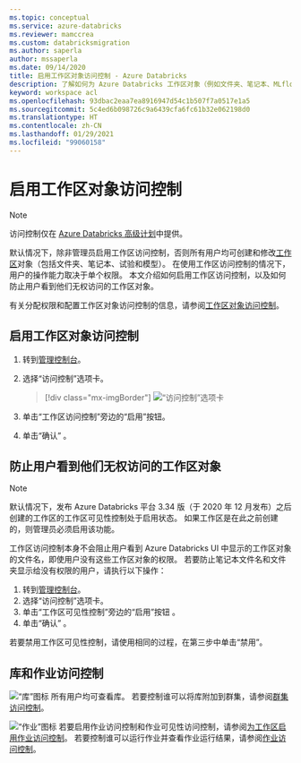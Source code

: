 ```yaml
---
ms.topic: conceptual
ms.service: azure-databricks
ms.reviewer: mamccrea
ms.custom: databricksmigration
ms.author: saperla
author: mssaperla
ms.date: 09/14/2020
title: 启用工作区对象访问控制 - Azure Databricks
description: 了解如何为 Azure Databricks 工作区对象（例如文件夹、笔记本、MLflow 试验和 MLflow 模型）启用和禁用访问控制功能。
keyword: workspace acl
ms.openlocfilehash: 93dbac2eaa7ea8916947d54c1b507f7a0517e1a5
ms.sourcegitcommit: 5c4ed6b098726c9a6439cfa6fc61b32e062198d0
ms.translationtype: HT
ms.contentlocale: zh-CN
ms.lasthandoff: 01/29/2021
ms.locfileid: "99060158"
---
```

# <a name="enable-workspace-object-access-control"></a><a id="enable-workspace-object-access-control"> </a><a id="workspace-acl"> </a>启用工作区对象访问控制

> [!NOTE]
>
> 访问控制仅在 [Azure Databricks 高级计划](https://databricks.com/product/azure-pricing)中提供。

默认情况下，除非管理员启用工作区访问控制，否则所有用户均可创建和修改[工作区](../../workspace/index.md)对象（包括文件夹、笔记本、试验和模型）。 在使用工作区访问控制的情况下，用户的操作能力取决于单个权限。 本文介绍如何启用工作区访问控制，以及如何防止用户看到他们无权访问的工作区对象。

有关分配权限和配置工作区对象访问控制的信息，请参阅[工作区对象访问控制](../../security/access-control/workspace-acl.md)。

## <a name="enable-workspace-object-access-control"></a><a id="enable-workspace-acl"> </a><a id="enable-workspace-object-access-control"> </a>启用工作区对象访问控制

1. 转到[管理控制台](../admin-console.md)。
2. 选择“访问控制”选项卡。

   > [!div class="mx-imgBorder"]
   > ![“访问控制”选项卡](../../_static/images/admin-settings/access-control-tab-azure.png)

3. 单击“工作区访问控制”旁边的“启用”按钮。
4. 单击“确认”  。

## <a name="prevent-users-from-seeing-workspace-objects-they-do-not-have-access-to"></a><a id="prevent-users-from-seeing-workspace-objects-they-do-not-have-access-to"> </a><a id="workspace-object-visibility"> </a>防止用户看到他们无权访问的工作区对象

> [!NOTE]
>
> 默认情况下，发布 Azure Databricks 平台 3.34 版（于 2020 年 12 月发布）之后创建的工作区的工作区可见性控制处于启用状态。 如果工作区是在此之前创建的，则管理员必须启用该功能。

工作区访问控制本身不会阻止用户看到 Azure Databricks UI 中显示的工作区对象的文件名，即使用户没有这些工作区对象的权限。 若要防止笔记本文件名和文件夹显示给没有权限的用户，请执行以下操作：

1. 转到[管理控制台](../admin-console.md)。
2. 选择“访问控制”选项卡。
3. 单击“工作区可见性控制”旁边的“启用”按钮 。
4. 单击“确认”  。

若要禁用工作区可见性控制，请使用相同的过程，在第三步中单击“禁用”。

## <a name="library-and-jobs-access-control"></a>库和作业访问控制

![“库”图标](../../_static/images/icons/library.png) 所有用户均可查看库。 若要控制谁可以将库附加到群集，请参阅[群集访问控制](../../security/access-control/cluster-acl.md)。

![“作业”图标](../../_static/images/icons/jobs.png) 若要启用作业访问控制和作业可见性访问控制，请参阅[为工作区启用作业访问控制](jobs-acl.md)。 若要控制谁可以运行作业并查看作业运行结果，请参阅[作业访问控制](../../security/access-control/jobs-acl.md)。